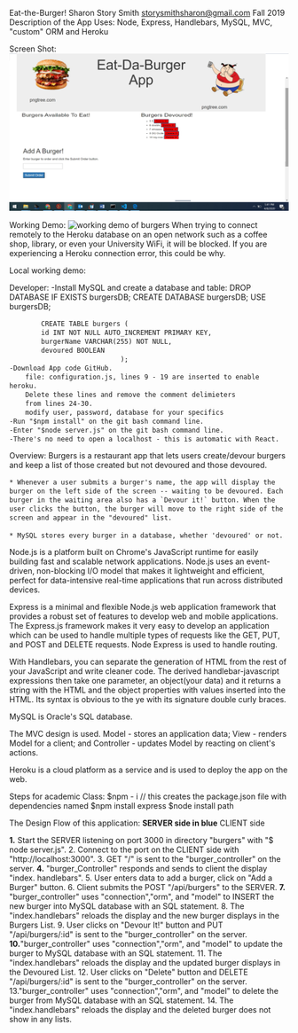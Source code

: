 Eat-the-Burger!
Sharon Story Smith     storysmithsharon@gmail.com
Fall 2019
Description of the App
Uses: Node, Express, Handlebars, MySQL, MVC, "custom" ORM and Heroku

Screen Shot:
    ![screenshot of burgers](.\PrintScreen.jpg)
     
Working Demo:
    ![working demo of burgers](https://mighty-castle-12131.herokuapp.com/)
    When trying to connect remotely to the Heroku database on an open network such as a coffee shop, library, or even your University WiFi, it will be blocked. If you are experiencing a Heroku connection error, this could be why.     

Local working demo: 

Developer: 
    -Install MySQL and create a database and table:
            DROP DATABASE IF EXISTS burgersDB;
            CREATE DATABASE burgersDB;
            USE burgersDB;

            CREATE TABLE burgers (
            id INT NOT NULL AUTO_INCREMENT PRIMARY KEY,
            burgerName VARCHAR(255) NOT NULL,
            devoured BOOLEAN  
                                );
    -Download App code GitHub.
        file: configuration.js, lines 9 - 19 are inserted to enable heroku.
        Delete these lines and remove the comment delimieters
        from lines 24-30.
        modify user, password, database for your specifics
    -Run "$npm install" on the git bash command line.
    -Enter "$node server.js" on the git bash command line.
    -There's no need to open a localhost - this is automatic with React.



Overview:
Burgers is a restaurant app that lets users create/devour burgers and keep a list of those created but not devoured and those devoured.

    * Whenever a user submits a burger's name, the app will display the burger on the left side of the screen -- waiting to be devoured. Each burger in the waiting area also has a `Devour it!` button. When the user clicks the button, the burger will move to the right side of the screen and appear in the "devoured" list.

    * MySQL stores every burger in a database, whether 'devoured' or not.


Node.js is a platform built on Chrome's JavaScript runtime for easily building fast and scalable network applications. Node.js uses an event-driven, non-blocking I/O model that makes it lightweight and efficient, perfect for data-intensive real-time applications that run across distributed devices.

Express is a minimal and flexible Node.js web application framework that provides a robust set of features to develop web and mobile applications. The Express.js framework makes it very easy to develop an application which can be used to handle multiple types of requests like the GET, PUT, and POST and DELETE requests. Node Express is used to handle routing.

With Handlebars, you can separate the generation of HTML from the rest of your JavaScript and write cleaner code. The derived handlebar-javascript expressions then take one parameter, an object(your data) and it returns a string with the HTML and the object properties with values inserted into the HTML. Its syntax is obvious to the ye with its signature double curly braces.

MySQL is Oracle's SQL database.

The MVC design is used. Model - stores an application data; View - renders Model for a client; and Controller - updates Model by reacting on client's actions.

Heroku is a cloud platform as a service and is used to deploy the app on the web.

 

Steps for academic Class:
  $npm - i   // this creates the package.json file with dependencies named
  $npm install express 
  $node install path 


The Design Flow of this application:
**SERVER side in blue**    CLIENT side

  **1.** Start the SERVER listening on port 3000 in directory "burgers" with "$ node server.js".
              2. Connect to the port on the CLIENT side with "http://localhost:3000".
              3. GET "/" is sent to the "burger_controller" on the server. 
  **4.** "burger_Controller" responds and sends to client the display "index.
                 handlebars".
              5. User enters data to add a burger, click on "Add a Burger" button. 
              6. Client submits the POST "/api/burgers" to the SERVER.
  **7.** "burger_controller" uses "connection","orm", and "model" to INSERT the new
                 burger into MySQL database with an SQL statement.
              8. The "index.handlebars" reloads the display and the new burger
                  displays in the Burgers List. 
              9. User clicks on "Devour It!" button and PUT "/api/burgers/:id" is
                 sent to the "burger_controller" on the server. 
  **10.**"burger_controller" uses "connection","orm", and "model" to update the
                burger to MySQL database with an SQL statement.
              11. The "index.handlebars" reloads the display and the updated burger
                  displays in the Devoured List. 
              12. User clicks on "Delete" button and DELETE "/api/burgers/:id" is 
                  sent to the "burger_controller" on the server. 
              13."burger_controller" uses "connection","orm", and "model" to delete 
                  the burger from MySQL database with an SQL statement.
              14. The "index.handlebars" reloads the display and the deleted burger
                  does not show in any lists. 
              